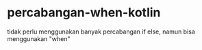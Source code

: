 # percabangan-when-kotlin
tidak perlu menggunakan banyak percabangan if else, namun bisa menggunakan "when"
